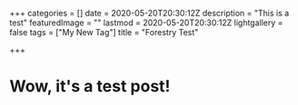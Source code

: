 +++
categories = []
date = 2020-05-20T20:30:12Z
description = "This is a test"
featuredImage = ""
lastmod = 2020-05-20T20:30:12Z
lightgallery = false
tags = ["My New Tag"]
title = "Forestry Test"

+++
# Wow, it's a test post!